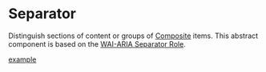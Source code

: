 # Separator

<p data-description>
  Distinguish sections of content or groups of <a href="/components/composite">Composite</a> items. This abstract component is based on the <a href="https://w3c.github.io/aria/#separator">WAI-ARIA Separator Role</a>.
</p>

<a href="./__examples__/separator/index.tsx" data-playground>example</a>
